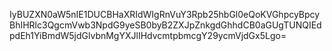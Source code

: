 IyBUZXN0aW5nIE1DUCBHaXRIdWIgRnVuY3Rpb25hbGl0eQoKVGhpcyBpcyBhIHRlc3QgcmVwb3NpdG9yeSB0byB2ZXJpZnkgdGhhdCB0aGUgTUNQIEdpdEh1YiBmdW5jdGlvbnMgYXJlIHdvcmtpbmcgY29ycmVjdGx5Lgo=